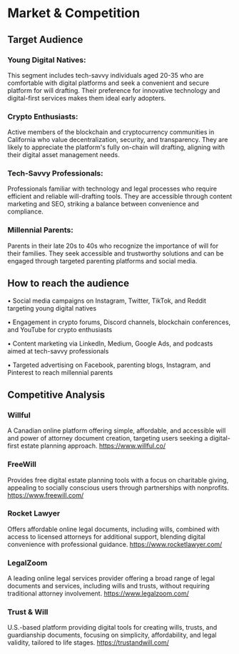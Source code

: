 # Market & Competition
## Target Audience

### Young Digital Natives: 
This segment includes tech-savvy individuals aged 20-35 who are comfortable with digital platforms and seek a convenient and secure platform for will drafting. Their preference for innovative technology and digital-first services makes them ideal early adopters.
### Crypto Enthusiasts: 
Active members of the blockchain and cryptocurrency communities in California who value decentralization, security, and transparency. They are likely to appreciate the platform's fully on-chain will drafting, aligning with their digital asset management needs.
### Tech-Savvy Professionals: 
Professionals familiar with technology and legal processes who require efficient and reliable will-drafting tools. They are accessible through content marketing and SEO, striking a balance between convenience and compliance.
### Millennial Parents: 
Parents in their late 20s to 40s who recognize the importance of will for their families. They seek accessible and trustworthy solutions and can be engaged through targeted parenting platforms and social media.

## How to reach the audience
•	Social media campaigns on Instagram, Twitter, TikTok, and Reddit targeting young digital natives

•	Engagement in crypto forums, Discord channels, blockchain conferences, and YouTube for crypto enthusiasts

•	Content marketing via LinkedIn, Medium, Google Ads, and podcasts aimed at tech-savvy professionals

•	Targeted advertising on Facebook, parenting blogs, Instagram, and Pinterest to reach millennial parents

## Competitive Analysis
### Willful
A Canadian online platform offering simple, affordable, and accessible will and power of attorney document creation, targeting users seeking a digital-first estate planning approach. https://www.willful.co/

### FreeWill
Provides free digital estate planning tools with a focus on charitable giving, appealing to socially conscious users through partnerships with nonprofits. https://www.freewill.com/

### Rocket Lawyer
Offers affordable online legal documents, including wills, combined with access to licensed attorneys for additional support, blending digital convenience with professional guidance. https://www.rocketlawyer.com/

### LegalZoom
A leading online legal services provider offering a broad range of legal documents and services, including wills and trusts, without requiring traditional attorney involvement. https://www.legalzoom.com/

### Trust & Will
U.S.-based platform providing digital tools for creating wills, trusts, and guardianship documents, focusing on simplicity, affordability, and legal validity, tailored to life stages. https://trustandwill.com/




